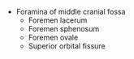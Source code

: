 - Foramina of middle cranial fossa
	- Foremen lacerum
	- Foremen sphenosum
	- Foremen ovale
	- Superior orbital fissure